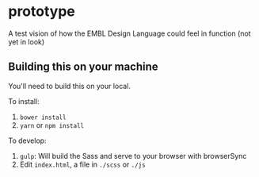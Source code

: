 # prototype
A test vision of how the EMBL Design Language could feel in function (not yet in look)

## Building this on your machine

You'll need to build this on your local.

To install:
1. `bower install`
2. `yarn` or `npm install`

To develop:
1. `gulp`: Will build the Sass and serve to your browser with browserSync
2. Edit `index.html`, a file in `./scss` or `./js`
